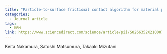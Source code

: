 ```yaml
---
title: "Particle-to-surface frictional contact algorithm for material point method using weighted least squares"
categories:
  - Journal article
tags:
  - MPM
link: https://www.sciencedirect.com/science/article/pii/S0266352X21000732
---
```


Keita Nakamura, Satoshi Matsumura, Takaaki Mizutani
